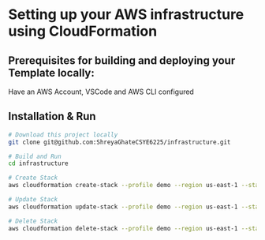 # Setting up your AWS infrastructure using CloudFormation
## Prerequisites for building and deploying your Template locally:
Have an AWS Account, VSCode and AWS CLI configured

## Installation & Run
```bash
# Download this project locally
git clone git@github.com:ShreyaGhateCSYE6225/infrastructure.git
```

```bash
# Build and Run
cd infrastructure 

# Create Stack
aws cloudformation create-stack --profile demo --region us-east-1 --stack-name devdemo --parameters ParameterKey=ImageId,ParameterValue="AMI ID" ParameterKey=S3BucketName,ParameterValue="Bucket Name"  ParameterKey=MyDomainName,ParameterValue="Domain Name" --template-body file://csye6225-infra.yml --capabilities CAPABILITY_NAMED_IAM --profile demo

# Update Stack
aws cloudformation update-stack --profile demo --region us-east-1 --stack-name devdemo --parameters ParameterKey=ImageId,ParameterValue="AMI ID" ParameterKey=S3BucketName,ParameterValue="Bucket Name"  ParameterKey=MyDomainName,ParameterValue="Domain Name" --template-body file://csye6225-infra.yml --capabilities CAPABILITY_NAMED_IAM --profile demo

# Delete Stack
aws cloudformation delete-stack --profile demo --region us-east-1 --stack-name devdemo                                   
```